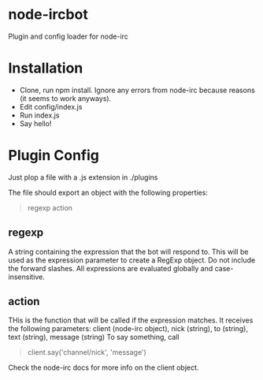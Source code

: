 # node-ircbot
Plugin and config loader for node-irc

Installation
============
- Clone, run npm install. Ignore any errors from node-irc because reasons (it seems to work anyways).
- Edit config/index.js
- Run index.js
- Say hello!

Plugin Config
============
Just plop a file with a .js extension in
    ./plugins

The file should export an object with the following properties:
>    regexp
>    action
    
regexp
------
A string containing the expression that the bot will respond to. This will be used as the
expression parameter to create a RegExp object. Do not include the forward slashes. All
expressions are evaluated globally and case-insensitive.

action
------
THis is the function that will be called if the expression matches. It receives the following
parameters: client (node-irc object), nick (string), to (string), text (string), message (string)
To say something, call

>   client.say('channel/nick', 'message')

Check the node-irc docs for more info on the client object.
